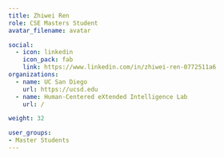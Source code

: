```yaml
---
title: Zhiwei Ren
role: CSE Masters Student
avatar_filename: avatar

social:
  - icon: linkedin
    icon_pack: fab
    link: https://www.linkedin.com/in/zhiwei-ren-0772511a6
organizations:
  - name: UC San Diego
    url: https://ucsd.edu
  - name: Human-Centered eXtended Intelligence Lab
    url: /

weight: 32

user_groups:
- Master Students
---
```

